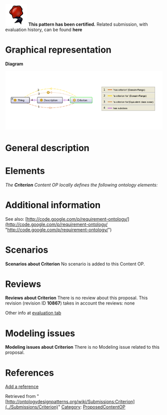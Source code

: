[![](../images/thumb/b/b5/Certified.png/70px-Certified.png)](../Image/Certified.png "Certified.png") __This pattern has been certified.__
Related submission, with evaluation history, can be found __here__





#  Graphical representation


__Diagram__




[![Image:Criterion.png](../images/a/aa/Criterion.png)](../Image/Criterion.png "Image:Criterion.png")




#  General description


  




#  Elements


_The __Criterion__ Content OP locally defines the following ontology elements:_



#  Additional information


See also: [http://code.google.com/p/requirement-ontology/](http://code.google.com/p/requirement-ontology/ "http://code.google.com/p/requirement-ontology/")



#  Scenarios



__Scenarios about Criterion__
No scenario is added to this Content OP.




#  Reviews



__Reviews about Criterion__
There is no review about this proposal.
This revision (revision ID __10867__) takes in account the reviews: none


Other info at [evaluation tab](http://ontologydesignpatterns.org/wiki/index.php?title=Submissions:Criterion&action=evaluation "http://ontologydesignpatterns.org/wiki/index.php?title=Submissions:Criterion&action=evaluation")




  




#  Modeling issues



__Modeling issues about Criterion__
There is no Modeling issue related to this proposal.




  




#  References


[Add a reference](index.php@title=Odp%253AAdd_reference&subject=../Submissions/Criterion "http://ontologydesignpatterns.org/wiki/index.php?title=Odp:Add_reference&subject=Submissions%3ACriterion")


  






Retrieved from "[http://ontologydesignpatterns.org/wiki/Submissions:Criterion](../Submissions/Criterion)"
 [Category](http://ontologydesignpatterns.org/wiki/Special:Categories "Special:Categories"): [ProposedContentOP](../Category/ProposedContentOP "Category:ProposedContentOP")
